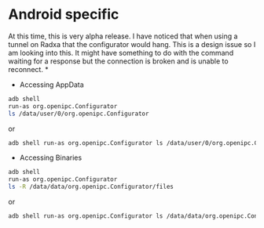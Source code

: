 # Android specific

At this time, this is very alpha release. I have noticed that when using a tunnel on Radxa that the configurator would hang. 
This is a design issue so I am looking into this. It might have something to do with the command waiting for a response but the
connection is broken and is unable to reconnect.
* 
* Accessing AppData
```bash
adb shell
run-as org.openipc.Configurator
ls /data/user/0/org.openipc.Configurator
```

or 

```bash
adb shell run-as org.openipc.Configurator ls /data/user/0/org.openipc.Configurator
```

* Accessing Binaries
```bash
adb shell
run-as org.openipc.Configurator
ls -R /data/data/org.openipc.Configurator/files
```

or 

```bash
adb shell run-as org.openipc.Configurator ls /data/data/org.openipc.Configurator/files
```